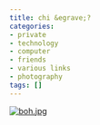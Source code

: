 ```yaml
---
title: chi &egrave;?
categories:
- private
- technology
- computer
- friends
- various links
- photography
tags: []
---
```

[]({{site.url}}/images/boh.jpg "boh.jpg" )

[![boh.jpg]({{site.url}}/images/boh.jpg)]({{site.url}}/images/boh.jpg
"boh.jpg" )

